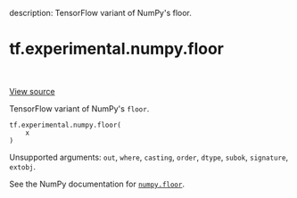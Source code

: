 description: TensorFlow variant of NumPy's floor.

<div itemscope itemtype="http://developers.google.com/ReferenceObject">
<meta itemprop="name" content="tf.experimental.numpy.floor" />
<meta itemprop="path" content="Stable" />
</div>

# tf.experimental.numpy.floor

<!-- Insert buttons and diff -->

<table class="tfo-notebook-buttons tfo-api nocontent" align="left">

</table>

<a target="_blank" class="external" href="/code/stable/tensorflow/python/ops/numpy_ops/np_math_ops.py">View source</a>



TensorFlow variant of NumPy's `floor`.

<pre class="devsite-click-to-copy prettyprint lang-py tfo-signature-link">
<code>tf.experimental.numpy.floor(
    x
)
</code></pre>



<!-- Placeholder for "Used in" -->

Unsupported arguments: `out`, `where`, `casting`, `order`, `dtype`, `subok`, `signature`, `extobj`.

See the NumPy documentation for [`numpy.floor`](https://numpy.org/doc/1.16/reference/generated/numpy.floor.html).